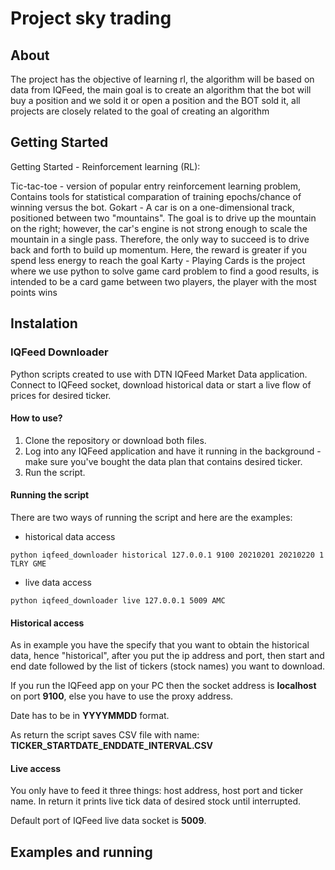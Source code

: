 # Project sky trading
 
 
## About

The project has the objective of learning rl, the algorithm will be based on data from IQFeed, the main goal is to create an algorithm that the bot will buy a position and we sold it or open a position and the BOT sold it,
 all projects are closely related to the goal of creating an algorithm


## Getting Started 

Getting Started - Reinforcement learning (RL):

 Tic-tac-toe - version of popular entry reinforcement learning problem, Contains tools for statistical comparation of training epochs/chance of winning versus the bot. 
 Gokart - A car is on a one-dimensional track, positioned between two "mountains". The goal is to drive up the mountain on the right; however, the car's engine is not strong enough  to scale the mountain in a single pass. Therefore, the only way to succeed is to drive back and forth to build up momentum. Here, the reward is greater if you spend less energy to reach the goal
 Karty - Playing Cards is the project where we use python to solve game card problem to find a good results, 
is intended to be a card game between two players, the player with the most points wins


## Instalation 

### IQFeed Downloader

Python scripts created to use with DTN IQFeed Market Data application. Connect to IQFeed socket, download historical data or start a live flow of prices for desired ticker.


#### How to use?

1. Clone the repository or download both files.
2. Log into any IQFeed application and have it running in the background - make sure you've bought the data plan that contains desired ticker. 
3. Run the script.


#### Running the script

There are two ways of running the script and here are the examples:
- historical data access
```
python iqfeed_downloader historical 127.0.0.1 9100 20210201 20210220 1 TLRY GME
```
- live data access
```
python iqfeed_downloader live 127.0.0.1 5009 AMC
```

#### Historical access

As in example you have the specify that you want to obtain the historical data, hence "historical", after you put the ip address and port, then start and end date followed by the list of tickers (stock names) you want to download.

If you run the IQFeed app on your PC then the socket address is **localhost** on port **9100**, else you have to use the proxy address.

Date has to be in **YYYYMMDD** format.

As return the script saves CSV file with name: **TICKER_STARTDATE_ENDDATE_INTERVAL.CSV**

#### Live access

You only have to feed it three things: host address, host port and ticker name. In return it prints live tick data of desired stock until interrupted.

Default port of IQFeed live data socket is **5009**.


## Examples and running 
